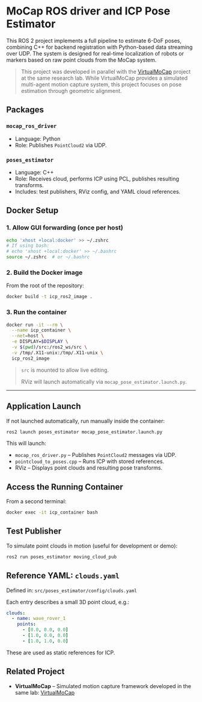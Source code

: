 # MoCap ROS driver and ICP Pose Estimator 

This ROS 2 project implements a full pipeline to estimate 6-DoF poses, combining C++ for backend registration with Python-based data streaming over UDP. The system is designed for real-time localization of robots or markers based on raw point clouds from the MoCap system.

> This project was developed in parallel with the [VirtualMoCap](https://github.com/loolirer/VirtualMoCap) project at the same research lab.
> While VirtualMoCap provides a simulated multi-agent motion capture system, this project focuses on pose estimation through geometric alignment.

## Packages

### `mocap_ros_driver`

* Language: Python
* Role: Publishes `PointCloud2` via UDP.

### `poses_estimator`

* Language: C++
* Role: Receives cloud, performs ICP using PCL, publishes resulting transforms.
* Includes: test publishers, RViz config, and YAML cloud references.

## Docker Setup

### 1. Allow GUI forwarding (once per host)

```bash
echo 'xhost +local:docker' >> ~/.zshrc
# If using bash:
# echo 'xhost +local:docker' >> ~/.bashrc
source ~/.zshrc  # or ~/.bashrc
```

### 2. Build the Docker image

From the root of the repository:

```bash
docker build -t icp_ros2_image .
```

### 3. Run the container

```bash
docker run -it --rm \
  --name icp_container \
  --net=host \
  -e DISPLAY=$DISPLAY \
  -v $(pwd)/src:/ros2_ws/src \
  -v /tmp/.X11-unix:/tmp/.X11-unix \
  icp_ros2_image
```

> `src` is mounted to allow live editing.
>
> RViz will launch automatically via `mocap_pose_estimator.launch.py`.

---

## Application Launch

If not launched automatically, run manually inside the container:

```bash
ros2 launch poses_estimator mocap_pose_estimator.launch.py
```

This will launch:

* `mocap_ros_driver.py` – Publishes `PointCloud2` messages via UDP.
* `pointcloud_to_poses.cpp` – Runs ICP with stored references.
* RViz – Displays point clouds and resulting pose transforms.

## Access the Running Container

From a second terminal:

```bash
docker exec -it icp_container bash
```

## Test Publisher

To simulate point clouds in motion (useful for development or demo):

```bash
ros2 run poses_estimator moving_cloud_pub
```

## Reference YAML: `clouds.yaml`

Defined in:
`src/poses_estimator/config/clouds.yaml`

Each entry describes a small 3D point cloud, e.g.:

```yaml
clouds:
  - name: wave_rover_1
    points:
      - [0.0, 0.0, 0.0]
      - [1.0, 0.0, 0.0]
      - [1.0, 1.0, 0.0]
```

These are used as static references for ICP.

## Related Project

* **VirtualMoCap** – Simulated motion capture framework developed in the same lab: [VirtualMoCap](https://github.com/loolirer/VirtualMoCap)
